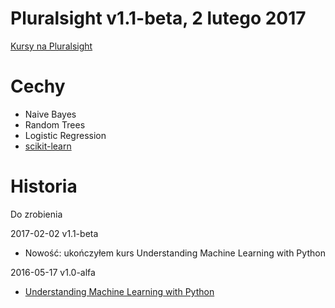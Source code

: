 ﻿# Pluralsight v1.1-beta, 2 lutego 2017
[Kursy na Pluralsight](https://app.pluralsight.com/library/courses/python-understanding-machine-learning/table-of-contents)

# Cechy

* Naive Bayes
* Random Trees
* Logistic Regression
* [scikit-learn](http://scikit-learn.org/stable/)

# Historia

Do zrobienia

2017-02-02 v1.1-beta

* Nowość: ukończyłem kurs Understanding Machine Learning with Python

2016-05-17 v1.0-alfa

* [Understanding Machine Learning with Python](https://app.pluralsight.com/library/courses/python-understanding-machine-learning/table-of-contents)
